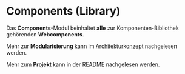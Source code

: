 # Components (Library)

Das **Components**-Modul beinhaltet **alle** zur Komponenten-Bibliothek gehörenden **Webcomponents**.

Mehr zur **Modularisierung** kann im [Architekturkonzept](https://github.com/leanupjs/kolibri/blob/main/docs/ARCHITECTURE.md) nachgelesen werden.

Mehr zum **Projekt** kann in der [README](https://github.com/leanupjs/kolibri/#readme) nachgelesen werden.
